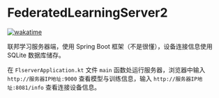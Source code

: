 # FederatedLearningServer2

[![wakatime](https://wakatime.com/badge/user/c961f353-6dc8-45d2-b741-b1294782806e/project/fc4eb794-c4cd-48b1-a640-3dd4fa3d2f10.svg)](https://wakatime.com/badge/user/c961f353-6dc8-45d2-b741-b1294782806e/project/fc4eb794-c4cd-48b1-a640-3dd4fa3d2f10)

联邦学习服务器端，使用 Spring Boot 框架（不是很懂），设备连接信息使用 SQLite 数据库储存。

在 `FlserverApplication.kt` 文件 `main` 函数处运行服务器，浏览器中输入 `http://服务器IP地址:9000` 查看模型与训练信息，输入 `http://服务器IP地址:8081/info` 查看连接设备信息。
